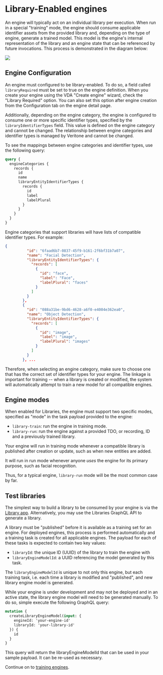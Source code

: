 # Library-Enabled engines

An engine will typically act on an individual library per execution. When run in a special "training" mode, the engine should consume applicable identifier assets from the provided library and, depending on the type of engine, generate a trained model. This model is the engine's internal representation of the library and an engine state that can be referenced by future invocations. This process is demonstrated in the diagram below:

![](https://gcc-elb-public-prod.gliffy.net/embed/image/3a64764f-4d70-4f63-8561-55b8c0409634.png?utm_medium=live&utm_source=custom)


## Engine Configuration

An engine must configured to be library-enabled. To do so, a field called `libraryRequired` must be set to true on the engine definition. When you create your engine using the VDA "Create engine" wizard, check the "Library Required" option. You can also set this option after engine creation
from the Configuration tab on the engine detail page.

Additionally, depending on the engine category, the engine is configured to consume one or more specific identifier types, specified by the `libraryIdentifierTypes` field. This value is defined on the engine category and cannot be changed. The relationship between engine categories and identifier types is managed by Veritone and cannot be changed.

To see the mappings between engine categories and identifier types,
use the following query:
```graphql
query {
  engineCategories {
    records {
      id
      name
      libraryEntityIdentifierTypes {
        records {
          id
          label
          labelPlural
        }
      }
    }
  }
}
```

Engine categories that support libraries will have lists of
compatible identifier types. For example:
```json
{
          "id": "6faad6b7-0837-45f9-b161-2f6bf31b7a07",
          "name": "Facial Detection",
          "libraryEntityIdentifierTypes": {
            "records": [
              {
                "id": "face",
                "label": "Face",
                "labelPlural": "faces"
              }
            ]
          }
        },
        {
          "id": "088a31be-9bd6-4628-a6f0-e4004e362ea0",
          "name": "Object Detection",
          "libraryEntityIdentifierTypes": {
            "records": [
              {
                "id": "image",
                "label": "image",
                "labelPlural": "images"
              }
            ]
          }
        }, ...
```

Therefore, when selecting an engine category, make sure to
choose one that has the correct set of identifier types for your engine.
The linkage is important for training -- when a library is created or
modified, the system will automatically attempt to train a new model
for all compatible engines.

## Engine modes
When enabled for Libraries, the engine must support two specific modes, specified as "mode" in the task payload provided to the engine:

* `library-train`: run the engine in training mode.
* `library-run`: run the engine against a provided TDO, or recording, ID and a previously trained library.

Your engine will run in training mode whenever a compatible
library is published after creation or update, such as when
new entities are added.

It will run in run mode whenever anyone _uses_ the engine
for its primary purpose, such as facial recognition.

Thus, for a typical engine, `library-run` mode will be the
most common case by far.

## Test libraries

The simplest way to build a library to be consumed by your engine is via the [Library app](https://library.veritone.com/libraries). Alternatively, you may use the Libraries GraphQL API to generate a library.

A library must be "published" before it is available as a training set for an engine. For deployed engines, this process is performed automatically and a training task is created for all applicable engines. The payload for each of these tasks is expected to contain two key values:

* `libraryId`: the unique ID (UUID) of the library to train the engine with
* `libraryEngineModelId`: a UUID referencing the model generated by this task.

The `libraryEngineModelId` is unique to not only this engine, but each training task, i.e. each time a library is modified and "published", and new library engine model is generated.

While your engine is under development and may not be deployed and in an active state, the library engine model will need to be generated manually. To do so, simple execute the following GraphQL query:

```graphql
mutation {
  createLibraryEngineModel(input: {
    engineId: 'your-engine-id'
    libraryId: 'your-library-id'
  }) {
    id
  }
}
```
This query will return the libraryEngineModelId that can be used in your sample payload. It can be re-used as necessary.

Continue on to [training engines](/developer/libraries/training).
